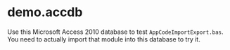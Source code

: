 demo.accdb
==========


Use this Microsoft Access 2010 database to test `AppCodeImportExport.bas`. 
You need to actually import that module into this database to try it.
